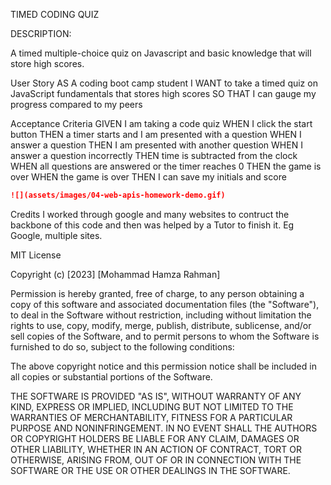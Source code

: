 TIMED CODING QUIZ

DESCRIPTION:

A timed multiple-choice quiz on Javascript and basic knowledge that will store high scores.

User Story
AS A coding boot camp student
I WANT to take a timed quiz on JavaScript fundamentals that stores high scores
SO THAT I can gauge my progress compared to my peers



Acceptance Criteria
GIVEN I am taking a code quiz
WHEN I click the start button
THEN a timer starts and I am presented with a question
WHEN I answer a question
THEN I am presented with another question
WHEN I answer a question incorrectly
THEN time is subtracted from the clock
WHEN all questions are answered or the timer reaches 0
THEN the game is over
WHEN the game is over
THEN I can save my initials and score

```md
![](assets/images/04-web-apis-homework-demo.gif)
```

Credits
I worked through google and many websites to contruct the backbone of this code and then was helped by a Tutor to finish it. Eg Google, multiple sites.

MIT License

Copyright (c) [2023] [Mohammad Hamza Rahman]

Permission is hereby granted, free of charge, to any person obtaining a copy
of this software and associated documentation files (the "Software"), to deal
in the Software without restriction, including without limitation the rights
to use, copy, modify, merge, publish, distribute, sublicense, and/or sell
copies of the Software, and to permit persons to whom the Software is
furnished to do so, subject to the following conditions:

The above copyright notice and this permission notice shall be included in all
copies or substantial portions of the Software.

THE SOFTWARE IS PROVIDED "AS IS", WITHOUT WARRANTY OF ANY KIND, EXPRESS OR
IMPLIED, INCLUDING BUT NOT LIMITED TO THE WARRANTIES OF MERCHANTABILITY,
FITNESS FOR A PARTICULAR PURPOSE AND NONINFRINGEMENT. IN NO EVENT SHALL THE
AUTHORS OR COPYRIGHT HOLDERS BE LIABLE FOR ANY CLAIM, DAMAGES OR OTHER
LIABILITY, WHETHER IN AN ACTION OF CONTRACT, TORT OR OTHERWISE, ARISING FROM,
OUT OF OR IN CONNECTION WITH THE SOFTWARE OR THE USE OR OTHER DEALINGS IN THE
SOFTWARE.